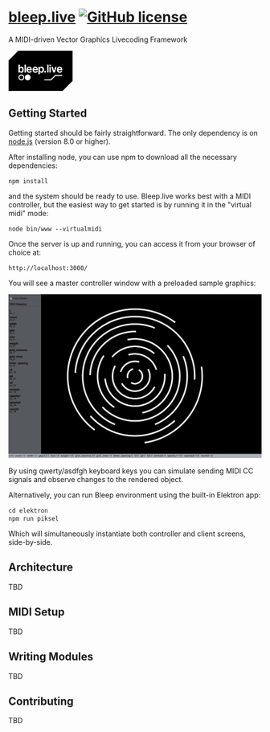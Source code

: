 # [bleep.live](https://bleep.live) [![GitHub license](https://img.shields.io/badge/license-GPL-blue.svg)](https://github.com/alek/bleep/blob/master/LICENSE) 
A MIDI-driven Vector Graphics Livecoding Framework

![alt text](https://raw.githubusercontent.com/alek/bleep/master/bleep.jpg)

## Getting Started

Getting started should be fairly straightforward. The only dependency is on [node.js](https://nodejs.org/en/download/) (version 8.0 or higher). 

After installing node, you can use npm to download all the necessary dependencies:

```
npm install
```
and the system should be ready to use. Bleep.live works best with a MIDI controller, but the easiest way to get started is by running it in the "virtual midi" mode:

```
node bin/www --virtualmidi
```

Once the server is up and running, you can access it from your browser of choice at:

```
http://localhost:3000/
```

You will see a master controller window with a preloaded sample graphics:

![alt text](https://raw.githubusercontent.com/alek/bleep/master/doc/img/sample.png)

By using qwerty/asdfgh keyboard keys you can simulate sending MIDI CC signals and observe changes to the rendered object.

Alternatively, you can run Bleep environment using the built-in Elektron app:

```
cd elektron
npm run piksel
```
Which will simultaneously instantiate both controller and client screens, side-by-side.

## Architecture

TBD

## MIDI Setup

TBD

## Writing Modules

TBD

## Contributing

TBD

